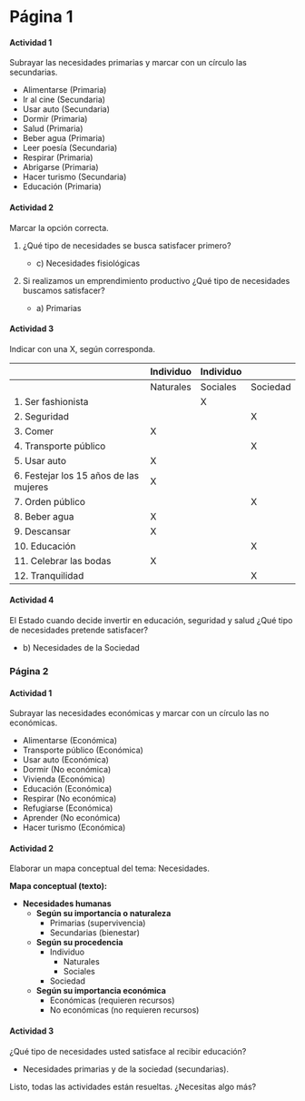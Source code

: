 # Página 1

#### Actividad 1
Subrayar las necesidades primarias y marcar con un círculo las secundarias.

- Alimentarse (Primaria)
- Ir al cine (Secundaria)
- Usar auto (Secundaria)
- Dormir (Primaria)
- Salud (Primaria)
- Beber agua (Primaria)
- Leer poesía (Secundaria)
- Respirar (Primaria)
- Abrigarse (Primaria)
- Hacer turismo (Secundaria)
- Educación (Primaria)

#### Actividad 2
Marcar la opción correcta.

1. ¿Qué tipo de necesidades se busca satisfacer primero?
   - c) Necesidades fisiológicas

2. Si realizamos un emprendimiento productivo ¿Qué tipo de necesidades buscamos satisfacer?
   - a) Primarias

#### Actividad 3
Indicar con una X, según corresponda.

|                                        | Individuo | Individuo |          |
| -------------------------------------- | --------- | --------- | -------- |
|                                        | Naturales | Sociales  | Sociedad |
| 1. Ser fashionista                     |           | X         |          |
| 2. Seguridad                           |           |           | X        |
| 3. Comer                               | X         |           |          |
| 4. Transporte público                  |           |           | X        |
| 5. Usar auto                           | X         |           |          |
| 6. Festejar los 15 años de las mujeres | X         |           |          |
| 7. Orden público                       |           |           | X        |
| 8. Beber agua                          | X         |           |          |
| 9. Descansar                           | X         |           |          |
| 10. Educación                          |           |           | X        |
| 11. Celebrar las bodas                 | X         |           |          |
| 12. Tranquilidad                       |           |           | X        |

#### Actividad 4
El Estado cuando decide invertir en educación, seguridad y salud ¿Qué tipo de necesidades pretende satisfacer?

- b) Necesidades de la Sociedad

### Página 2

#### Actividad 1
Subrayar las necesidades económicas y marcar con un círculo las no económicas.

- Alimentarse (Económica)
- Transporte público (Económica)
- Usar auto (Económica)
- Dormir (No económica)
- Vivienda (Económica)
- Educación (Económica)
- Respirar (No económica)
- Refugiarse (Económica)
- Aprender (No económica)
- Hacer turismo (Económica)

#### Actividad 2
Elaborar un mapa conceptual del tema: Necesidades.

**Mapa conceptual (texto):**
- **Necesidades humanas**
  - **Según su importancia o naturaleza**
    - Primarias (supervivencia)
    - Secundarias (bienestar)
  - **Según su procedencia**
    - Individuo
      - Naturales
      - Sociales
    - Sociedad
  - **Según su importancia económica**
    - Económicas (requieren recursos)
    - No económicas (no requieren recursos)

#### Actividad 3
¿Qué tipo de necesidades usted satisface al recibir educación?

- Necesidades primarias y de la sociedad (secundarias).

Listo, todas las actividades están resueltas. ¿Necesitas algo más?